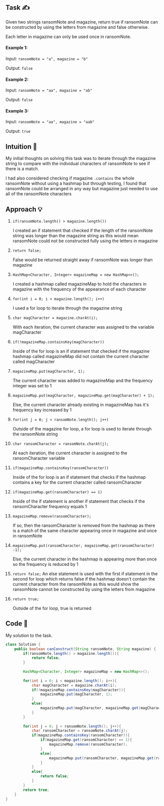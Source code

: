 ## Task ✍
Given two strings ransomNote and magazine, return true if ransomNote can be constructed by using the letters from magazine and false otherwise.

Each letter in magazine can only be used once in ransomNote.

#### Example 1:
Input: ```ransomNote = "a", magazine = "b"```

Output: ```false```

#### Example 2:
Input: ```ransomNote = "aa", magazine = "ab"```

Output: ```false```

#### Example 3:
Input: ```ransomNote = "aa", magazine = "aab"```

Output: ```true```

## Intuition 💬
<!-- Describe your first thoughts on how to solve this problem. -->
My initial thoughts on solving this task was to iterate through the magazine string to compare with the individual characters of ransomNote to see if there is a match.

I had also considered checking if magazine ```.contains``` the whole ransomNote without using a hashmap but through testing, I found that ransomNote could be arranged in any way but magazine just needed to use all of the ransomNote characters

## Approach 💡
<!-- Describe your approach to solving the problem. -->
1. ```if(ransomNote.length() > magazine.length())```
   
   I created an if statement that checked if the length of the ransomNote string was longer than the magazine string as this would mean ransomNote could not be constructed fully using the letters in magazine
   
2. ```return false;```

   False would be returned straight away if ransomNote was longer than magazine
   
3. ```HashMap<Character, Integer> magazineMap = new HashMap<>();```

   I created a hashmap called magazineMap to hold the characters in magazine with the frequency of the appearance of each character 
   
4. ```for(int i = 0; i < magazine.length(); i++)```
   
   I used a for loop to iterate through the magazine string
   
5. ```char magCharacter = magazine.charAt(i);```
   
   With each iteration, the current character was assigned to the variable magCharacter
   
6. ```if(!magazineMap.containsKey(magCharacter))```
   
   Inside of the for loop is an if statement that checked if the magazine hashmap called magazineMap did not contain the current character called magCharacter
   
7. ```magazineMap.put(magCharacter, 1);```
   
   The current character was added to magazineMap and the frequency integer was set to 1
   
8. ```magazineMap.put(magCharacter, magazineMap.get(magCharacter) + 1);```
   
   Else, the current character already existing in magazineMap has it's frequency key increased by 1

9. ```for(int j = 0; j < ransomNote.length(); j++)```
   
    Outside of the magazine for loop, a for loop is used to iterate through the ransomNote string

10. ```char ransomCharacter = ransomNote.charAt(j);```
    
    At each iteration, the current character is assigned to the ransomCharacter variable

11. ```if(magazineMap.containsKey(ransomCharacter))```
    
    Inside of the for loop is an if statement that checks if the hashmap contains a key for the current character called ransomCharacter 
        
12. ```if(magazineMap.get(ransomCharacter) == 1)```
    
    Inside of the if statement is another if statement that checks if the ransomCharacter frequency equals 1

13. ```magazineMap.remove(ransomCharacter);```
    
    If so, then the ransomCharacter is removed from the hashmap as there is a match of the same character appearing once in magazine and once in ransomNote

14. ```magazineMap.put(ransomCharacter, magazineMap.get(ransomCharacter) -1);```
    
    Else, the current character in the hashmap is appearing more than once so the frequency is reduced by 1

15. ```return false;```
    An else statement is used with the first if statement in the second for loop which returns false if the hashmap doesn't contain the current character from the ransomNote as this would show the ransomNote cannot be constructed by using the letters from magazine

16. ```return true;```

    Outside of the for loop, true is returned 

## Code 📝
My solution to the task.
```java
class Solution {
    public boolean canConstruct(String ransomNote, String magazine) {
        if(ransomNote.length() > magazine.length()){
            return false;
        }
        
        HashMap<Character, Integer> magazineMap = new HashMap<>();
        
        for(int i = 0; i < magazine.length(); i++){
            char magCharacter = magazine.charAt(i);
            if(!magazineMap.containsKey(magCharacter)){
                magazineMap.put(magCharacter, 1);
            }
            else{
                magazineMap.put(magCharacter, magazineMap.get(magCharacter) + 1);
            }
        }
        
        for(int j = 0; j < ransomNote.length(); j++){
            char ransomCharacter = ransomNote.charAt(j);
            if(magazineMap.containsKey(ransomCharacter)){
                if(magazineMap.get(ransomCharacter) == 1){
                    magazineMap.remove(ransomCharacter);
                }
                else{
                    magazineMap.put(ransomCharacter, magazineMap.get(ransomCharacter) -1);
                }
            }
            else{
                return false;
            }
        }
        return true;
    }
}
```
